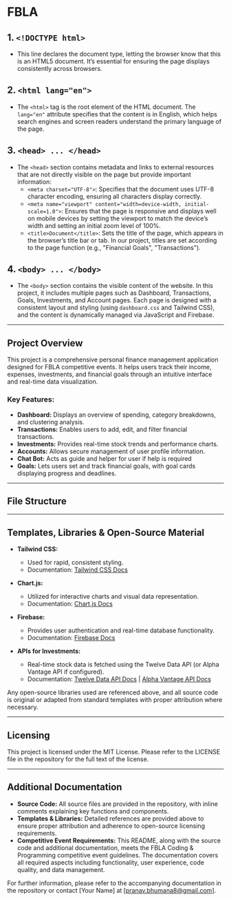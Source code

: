 # FBLA

## 1. `<!DOCTYPE html>`

- This line declares the document type, letting the browser know that this is an HTML5 document. It’s essential for ensuring the page displays consistently across browsers.

## 2. `<html lang="en">`

- The `<html>` tag is the root element of the HTML document. The `lang="en"` attribute specifies that the content is in English, which helps search engines and screen readers understand the primary language of the page.

## 3. `<head> ... </head>`

- The `<head>` section contains metadata and links to external resources that are not directly visible on the page but provide important information:
  - `<meta charset="UTF-8">`: Specifies that the document uses UTF-8 character encoding, ensuring all characters display correctly.
  - `<meta name="viewport" content="width=device-width, initial-scale=1.0">`: Ensures that the page is responsive and displays well on mobile devices by setting the viewport to match the device’s width and setting an initial zoom level of 100%.
  - `<title>Document</title>`: Sets the title of the page, which appears in the browser’s title bar or tab. In our project, titles are set according to the page function (e.g., "Financial Goals", "Transactions").

## 4. `<body> ... </body>`

- The `<body>` section contains the visible content of the website. In this project, it includes multiple pages such as Dashboard, Transactions, Goals, Investments, and Account pages. Each page is designed with a consistent layout and styling (using `dashboard.css` and Tailwind CSS), and the content is dynamically managed via JavaScript and Firebase.

---

## Project Overview

This project is a comprehensive personal finance management application designed for FBLA competitive events. It helps users track their income, expenses, investments, and financial goals through an intuitive interface and real-time data visualization.

### Key Features:
- **Dashboard:** Displays an overview of spending, category breakdowns, and clustering analysis.
- **Transactions:** Enables users to add, edit, and filter financial transactions.
- **Investments:** Provides real-time stock trends and performance charts.
- **Accounts:** Allows secure management of user profile information.
- **Chat Bot:** Acts as guide and helper for user if help is required
- **Goals:** Lets users set and track financial goals, with goal cards displaying progress and deadlines.

---

## File Structure


---

## Templates, Libraries & Open-Source Material

- **Tailwind CSS:**  
  - Used for rapid, consistent styling.
  - Documentation: [Tailwind CSS Docs](https://tailwindcss.com/docs)

- **Chart.js:**  
  - Utilized for interactive charts and visual data representation.
  - Documentation: [Chart.js Docs](https://www.chartjs.org/docs/latest/)

- **Firebase:**  
  - Provides user authentication and real-time database functionality.
  - Documentation: [Firebase Docs](https://firebase.google.com/docs)

- **APIs for Investments:**  
  - Real-time stock data is fetched using the Twelve Data API (or Alpha Vantage API if configured).
  - Documentation: [Twelve Data API Docs](https://twelvedata.com/docs) | [Alpha Vantage API Docs](https://www.alphavantage.co/documentation/)

Any open-source libraries used are referenced above, and all source code is original or adapted from standard templates with proper attribution where necessary.

---

## Licensing

This project is licensed under the MIT License. Please refer to the LICENSE file in the repository for the full text of the license.

---

## Additional Documentation

- **Source Code:** All source files are provided in the repository, with inline comments explaining key functions and components.
- **Templates & Libraries:** Detailed references are provided above to ensure proper attribution and adherence to open-source licensing requirements.
- **Competitive Event Requirements:** This README, along with the source code and additional documentation, meets the FBLA Coding & Programming competitive event guidelines. The documentation covers all required aspects including functionality, user experience, code quality, and data management.

For further information, please refer to the accompanying documentation in the repository or contact [Your Name] at [pranav.bhumana8@gmail.com].
